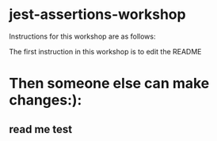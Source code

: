 # jest-assertions-workshop

Instructions for this workshop are as follows: 

The first instruction in this workshop is to edit the README


Then someone else can make changes:):
=======
## read me test

